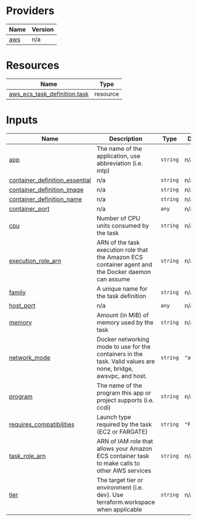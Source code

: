 <!-- BEGIN_TF_DOCS -->


# Providers

| Name | Version |
|------|---------|
| <a name="provider_aws"></a> [aws](#provider\_aws) | n/a |

# Resources

| Name | Type |
|------|------|
| [aws_ecs_task_definition.task](https://registry.terraform.io/providers/hashicorp/aws/latest/docs/resources/ecs_task_definition) | resource |

# Inputs

| Name | Description | Type | Default | Required |
|------|-------------|------|---------|:--------:|
| <a name="input_app"></a> [app](#input\_app) | The name of the application, use abbreviation (i.e. mtp) | `string` | n/a | yes |
| <a name="input_container_definition_essential"></a> [container\_definition\_essential](#input\_container\_definition\_essential) | n/a | `string` | n/a | yes |
| <a name="input_container_definition_image"></a> [container\_definition\_image](#input\_container\_definition\_image) | n/a | `string` | n/a | yes |
| <a name="input_container_definition_name"></a> [container\_definition\_name](#input\_container\_definition\_name) | n/a | `string` | n/a | yes |
| <a name="input_container_port"></a> [container\_port](#input\_container\_port) | n/a | `any` | n/a | yes |
| <a name="input_cpu"></a> [cpu](#input\_cpu) | Number of CPU units consumed by the task | `string` | n/a | yes |
| <a name="input_execution_role_arn"></a> [execution\_role\_arn](#input\_execution\_role\_arn) | ARN of the task execution role that the Amazon ECS container agent and the Docker daemon can assume | `string` | n/a | yes |
| <a name="input_family"></a> [family](#input\_family) | A unique name for the task definition | `string` | n/a | yes |
| <a name="input_host_port"></a> [host\_port](#input\_host\_port) | n/a | `any` | n/a | yes |
| <a name="input_memory"></a> [memory](#input\_memory) | Amount (in MiB) of memory used by the task | `string` | n/a | yes |
| <a name="input_network_mode"></a> [network\_mode](#input\_network\_mode) | Docker networking mode to use for the containers in the task. Valid values are none, bridge, awsvpc, and host. | `string` | `"awsvpc"` | no |
| <a name="input_program"></a> [program](#input\_program) | The name of the program this app or project supports (i.e. ccdi) | `string` | n/a | yes |
| <a name="input_requires_compatibilities"></a> [requires\_compatibilities](#input\_requires\_compatibilities) | Launch type required by the task (EC2 or FARGATE) | `string` | `"FARGATE"` | no |
| <a name="input_task_role_arn"></a> [task\_role\_arn](#input\_task\_role\_arn) | ARN of IAM role that allows your Amazon ECS container task to make calls to other AWS services | `string` | n/a | yes |
| <a name="input_tier"></a> [tier](#input\_tier) | The target tier or environment {i.e. dev}. Use terraform.workspace when applicable | `string` | n/a | yes |
<!-- END_TF_DOCS -->
